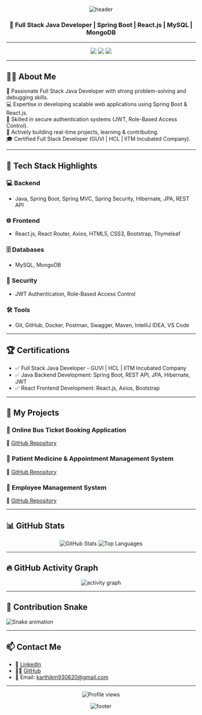 
<p align="center">
  <img src="https://capsule-render.vercel.app/api?type=waving&color=0:4b6cb7,100:182848&height=200&section=header&text=Hi%20I'm%20Karthik%20Muthuirulappan%20👋&fontSize=30&fontColor=ffffff" alt="header">
</p>

<h3 align="center">🚀 Full Stack Java Developer | Spring Boot | React.js | MySQL | MongoDB</h3>

---

<p align="center">
  <a href="mailto:karthikm930620@gmail.com"><img src="https://img.shields.io/badge/Email-D14836?style=for-the-badge&logo=gmail&logoColor=white"></a>
  <a href="https://www.linkedin.com/in/karthik-muthuirulappan-333aba320/"><img src="https://img.shields.io/badge/LinkedIn-0A66C2?style=for-the-badge&logo=linkedin&logoColor=white"></a>
  <a href="https://github.com/mkarthik2006"><img src="https://img.shields.io/badge/GitHub-100000?style=for-the-badge&logo=github&logoColor=white"></a>
</p>

---

## 👨‍💻 About Me

🎯 Passionate Full Stack Java Developer with strong problem-solving and debugging skills.  
💻 Expertise in developing scalable web applications using Spring Boot & React.js.  
🔐 Skilled in secure authentication systems (JWT, Role-Based Access Control).  
🚀 Actively building real-time projects, learning & contributing.  
🎓 Certified Full Stack Developer (GUVI | HCL | IITM Incubated Company).

---

## 🚀 Tech Stack Highlights

### 💻 Backend
- Java, Spring Boot, Spring MVC, Spring Security, Hibernate, JPA, REST API

### 🌐 Frontend
- React.js, React Router, Axios, HTML5, CSS3, Bootstrap, Thymeleaf

### 🗄️ Databases
- MySQL, MongoDB

### 🔐 Security
- JWT Authentication, Role-Based Access Control

### 🛠 Tools
- Git, GitHub, Docker, Postman, Swagger, Maven, IntelliJ IDEA, VS Code

---

## 🏆 Certifications

- ✅ Full Stack Java Developer - GUVI | HCL | IITM Incubated Company
- ✅ Java Backend Development: Spring Boot, REST API, JPA, Hibernate, JWT
- ✅ React Frontend Development: React.js, Axios, Bootstrap

---

## 💼 My Projects

### 🚀 Online Bus Ticket Booking Application
🔗 [GitHub Repository](https://github.com/mkarthik2006/Bus_Ticket_Booking_Application_Project_3)

### 🚀 Patient Medicine & Appointment Management System
🔗 [GitHub Repository](https://github.com/mkarthik2006/Patient_Medicine_AppointmentSystem_Application_Project_2)

### 🚀 Employee Management System
🔗 [GitHub Repository](https://github.com/mkarthik2006/Employee_Management_Application_Project_1)

---

## 📊 GitHub Stats

<p align="center">
  <img src="https://github-readme-stats.vercel.app/api?username=mkarthik2006&show_icons=true&theme=radical" alt="GitHub Stats" />
  <img src="https://github-readme-stats.vercel.app/api/top-langs/?username=mkarthik2006&layout=compact&theme=radical" alt="Top Languages" />
</p>

---

## 🔥 GitHub Activity Graph

<p align="center">
  <img src="https://github-readme-activity-graph.vercel.app/graph?username=mkarthik2006&theme=radical" alt="activity graph" />
</p>

---

## 🐍 Contribution Snake

![Snake animation](https://github.com/mkarthik2006/mkarthik2006/blob/output/github-contribution-grid-snake.svg)

---

## 📫 Contact Me

- 💼 [LinkedIn](https://www.linkedin.com/in/karthik-muthuirulappan-333aba320/)
- 🧑‍💻 [GitHub](https://github.com/mkarthik2006)
- 📧 Email: karthikm930620@gmail.com

---

<p align="center">
  <img src="https://komarev.com/ghpvc/?username=mkarthik2006&label=Profile%20views&color=0e75b6&style=flat" alt="Profile views" />
</p>

<p align="center">
  <img src="https://capsule-render.vercel.app/api?type=waving&color=0:182848,100:4b6cb7&height=150&section=footer&text=Thanks%20for%20visiting!&fontColor=ffffff" alt="footer">
</p>
